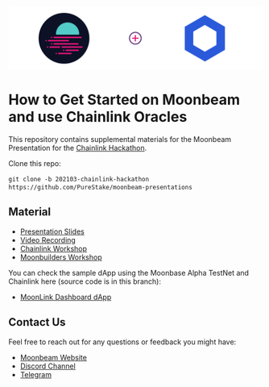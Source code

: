 ![Chainlink Moonbeam](MoonbeamChainlink.png)

# How to Get Started on Moonbeam and use Chainlink Oracles

This repository contains supplemental materials for the Moonbeam Presentation for the [Chainlink Hackathon](https://chain.link/hackathon).

Clone this repo:

```
git clone -b 202103-chainlink-hackathon https://github.com/PureStake/moonbeam-presentations
```

## Material

-  [Presentation Slides](https://docs.google.com/presentation/d/1PUZQXw9PmFOCDgtwAN6vn9wqs2pPCjnwcjorrgI2Wsc/edit?usp=sharing)
-  [Video Recording](TODO)
-  [Chainlink Workshop](https://www.youtube.com/watch?v=bp_ENdopbzM)
-  [Moonbuilders Workshop](TODO)

You can check the sample dApp using the Moonbase Alpha TestNet and Chainlink here (source code is in this branch):

-  [MoonLink Dashboard dApp](https://moonlink-dashboard.netlify.app/)

## Contact Us

Feel free to reach out for any questions or feedback you might have:

-  [Moonbeam Website](https://moonbeam.network/)
-  [Discord Channel](https://discord.gg/PfpUATX)
-  [Telegram](https://t.me/Moonbeam_Official)
